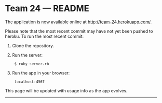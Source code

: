 # Team 24 — README

The application is now available online at <http://team-24.herokuapp.com/>.

Please note that the most recent commit may have not yet been pushed to heroku. To run the most recent commit: 

1. Clone the repository.
2. Run the server:

        $ ruby server.rb
	
3. Run the app in your browser:

        localhost:4567
   

This page will be updated with usage info as the app evolves.

--- 
